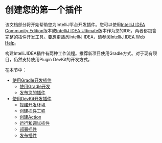 # 创建您的第一个插件

该文档部分将开始帮助您为IntelliJ平台开发插件。您可以使用[IntelliJ IDEA Community Edition](https://www.jetbrains.com/idea/download/#section=windows)版本或[IntelliJ IDEA Ultimate](https://www.jetbrains.com/idea/download/#section=windows)版本作为您的IDE。两者都包含完整的插件开发工具。要想更熟悉IntelliJ IDEA，请参阅[IntelliJ IDEA Web Help](https://www.jetbrains.com/help/idea/meet-intellij-idea.html)。  

构建IntelliJIDEA插件有两种工作流程。推荐新项目使用Gradle方式。对于现有项目，仍然支持使用Plugin DevKit的开发方式。

在本节中：  

* [使用Gradle开发插件](UsingGradle/UsingGradle.md)
  * [使用Gradle开发](UsingGradle/GettingStartedWithGradle.md)  
  * [发布您的插件](UsingGradle/PublishingYourPlugin.md)
* [使用DevKit开发插件](UsingDevKit/UsingDevKit.md)
  * [搭建开发环境](UsingDevKit/SettingUpADevelopmentEnvironment.md)  
  * [创建插件工程](UsingDevKit/CreatingAPluginProject.md)
  * [创建Action]()
  * [运行和调试插件]()
  * [部署插件]()
  * [发布插件]()
